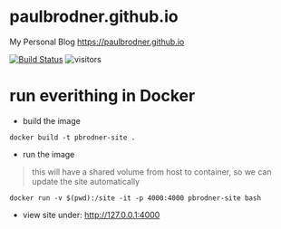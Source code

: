 # paulbrodner.github.io
My Personal Blog https://paulbrodner.github.io


[![Build Status](https://travis-ci.org/paulbrodner/paulbrodner.github.io.svg?branch=master)](https://travis-ci.org/paulbrodner/paulbrodner.github.io)  ![visitors](https://visitor-badge.laobi.icu/badge?page_id=paulbrodner.github.io)


# run everithing in Docker
* build the image
```shell
docker build -t pbrodner-site .
```

* run the image
> this will have a shared volume from host to container, so we can update the site automatically

```
docker run -v $(pwd):/site -it -p 4000:4000 pbrodner-site bash
```
* view site under: http://127.0.0.1:4000
